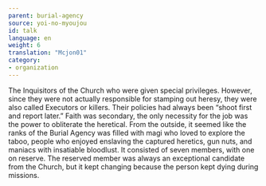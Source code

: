 ```yaml
---
parent: burial-agency
source: yoi-no-myoujou
id: talk
language: en
weight: 6
translation: "Mcjon01"
category:
- organization
---
```


The Inquisitors of the Church who were given special privileges. However, since they were not actually responsible for stamping out heresy, they were also called Executors or killers.
Their policies had always been “shoot first and report later.”
Faith was secondary, the only necessity for the job was the power to obliterate the heretical.
From the outside, it seemed like the ranks of the Burial Agency was filled with magi who loved to explore the taboo, people who enjoyed enslaving the captured heretics, gun nuts, and maniacs with insatiable bloodlust.
It consisted of seven members, with one on reserve.
The reserved member was always an exceptional candidate from the Church, but it kept changing because the person kept dying during missions.
